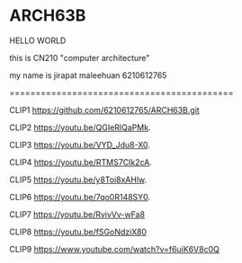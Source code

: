 # ARCH63B
HELLO WORLD

this is CN210 "computer architecture"

my name is jirapat maleehuan 6210612765

===========================================

CLIP1
https://github.com/6210612765/ARCH63B.git

CLIP2
https://youtu.be/QGIeRlQaPMk.

CLIP3
https://youtu.be/VYD_Jdu8-X0.

CLIP4
https://youtu.be/RTMS7CIk2cA.

CLIP5
https://youtu.be/y8Toi8xAHlw.

CLIP6
https://youtu.be/7qo0R148SY0.

CLIP7
https://youtu.be/RvivVv-wFa8

CLIP8
https://youtu.be/fSGoNdziX80

CLIP9
https://www.youtube.com/watch?v=f6uiK6V8c0Q
